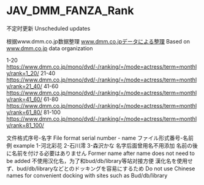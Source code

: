 # JAV_DMM_FANZA_Rank
不定时更新
Unscheduled updates

根据www.dmm.co.jp数据整理
www.dmm.co.jpデータによる整理
Based on www.dmm.co.jp data organization

1-20
https://www.dmm.co.jp/mono/dvd/-/ranking/=/mode=actress/term=monthly/rank=1_20/
21-40
https://www.dmm.co.jp/mono/dvd/-/ranking/=/mode=actress/term=monthly/rank=21_40/
41-60
https://www.dmm.co.jp/mono/dvd/-/ranking/=/mode=actress/term=monthly/rank=41_60/
61-80
https://www.dmm.co.jp/mono/dvd/-/ranking/=/mode=actress/term=monthly/rank=61_80/
81-100
https://www.dmm.co.jp/mono/dvd/-/ranking/=/mode=actress/term=monthly/rank=81_100/

文件格式序号-名字
File format serial number - name
ファイル形式番号-名前
例
example
1-河北彩花
2-石川澪
3-森沢かな
名字后面曾用名不用添加
名前の後に名前を付ける必要はありません
Former name after name does not need to be added
不使用汉化名，为了和bud/db/library等站对接方便
漢化名を使用せず、bud/db/libraryなどとのドッキングを容易にするため
Do not use Chinese names for convenient docking with sites such as Bud/db/library
